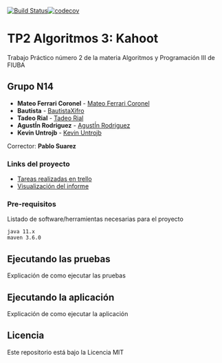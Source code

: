 
[![Build Status](https://travis-ci.org/mateoferrari97/Algoritmos3.svg?branch=develop)](https://travis-ci.org/mateoferrari97/Algoritmos3)[![codecov](https://codecov.io/gh/mateoferrari97/Algoritmos3/branch/develop/graph/badge.svg)](https://codecov.io/gh/mateoferrari97/Algoritmos3)

# TP2 Algoritmos 3: Kahoot

Trabajo Práctico número 2 de la materia Algoritmos y Programación III de FIUBA

## Grupo N14

* **Mateo Ferrari Coronel** - [Mateo Ferrari Coronel](https://github.com/mateoferrari97)
* **Bautista** - [BautistaXifro](https://github.com/BautistaXifro)
* **Tadeo Rial** - [Tadeo Rial](https://github.com/TadeoRial)
* **AgustÍn Rodriguez** - [AgustÍn Rodriguez](https://github.com/chicho-98)
* **Kevin Untrojb** - [Kevin Untrojb](https://github.com/kevin-untrojb)

Corrector: **Pablo Suarez**
### Links del proyecto

 * [Tareas realizadas en trello](https://trello.com/tp2algo3)
 * [Visualización del informe](https://www.overleaf.com/read/bycdxrcvvgvh)


### Pre-requisitos

Listado de software/herramientas necesarias para el proyecto

```
java 11.x
maven 3.6.0

```

## Ejecutando las pruebas

Explicación de como ejecutar las pruebas

## Ejecutando la aplicación

Explicación de como ejecutar la aplicación

## Licencia

Este repositorio está bajo la Licencia MIT
